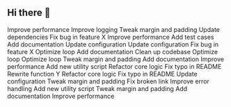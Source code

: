 ## Hi there 👋

<!--
**mlv33/mlv33** is a ✨ _special_ ✨ repository because its `README.md` (this file) appears on your GitHub profile.

Here are some ideas to get you started:

- 🔭 I’m currently working on ...
- 🌱 I’m currently learning ...
- 👯 I’m looking to collaborate on ...
- 🤔 I’m looking for help with ...
- 💬 Ask me about ...
- 📫 How to reach me: ...
- 😄 Pronouns: ...
- ⚡ Fun fact: ...
-->
Improve performance
Improve logging
Tweak margin and padding
Update dependencies
Fix bug in feature X
Improve performance
Add test cases
Add documentation
Update configuration
Update configuration
Fix bug in feature X
Optimize loop
Add documentation
Clean up codebase
Optimize loop
Optimize loop
Tweak margin and padding
Add documentation
Improve performance
Add new utility script
Refactor core logic
Fix typo in README
Rewrite function Y
Refactor core logic
Fix typo in README
Update configuration
Tweak margin and padding
Fix broken link
Improve error handling
Add new utility script
Tweak margin and padding
Add documentation
Improve performance
